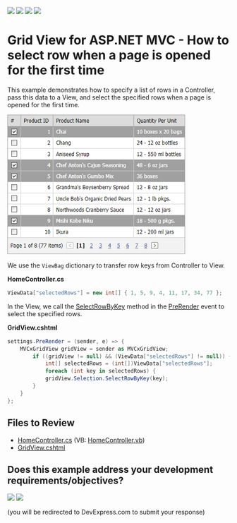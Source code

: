 <!-- default badges list -->
![](https://img.shields.io/endpoint?url=https://codecentral.devexpress.com/api/v1/VersionRange/128550511/14.1.3%2B)
[![](https://img.shields.io/badge/Open_in_DevExpress_Support_Center-FF7200?style=flat-square&logo=DevExpress&logoColor=white)](https://supportcenter.devexpress.com/ticket/details/E20039)
[![](https://img.shields.io/badge/📖_How_to_use_DevExpress_Examples-e9f6fc?style=flat-square)](https://docs.devexpress.com/GeneralInformation/403183)
[![](https://img.shields.io/badge/💬_Leave_Feedback-feecdd?style=flat-square)](#does-this-example-address-your-development-requirementsobjectives)
<!-- default badges end -->

# Grid View for ASP.NET MVC - How to select row when a page is opened for the first time 
This example demonstrates how to specify a list of rows in a Controller, pass this data to a View, and select the specified rows when a page is opened for the first time.

![](grid-with-selected-rows.png)

We use the `ViewBag` dictionary to transfer row keys from Controller to View.

**HomeController.cs**
```cs
ViewData["selectedRows"] = new int[] { 1, 5, 9, 4, 11, 17, 34, 77 };
```

In the View, we call the [SelectRowByKey](https://docs.devexpress.com/AspNet/DevExpress.Web.Data.GridViewSelection.SelectRowByKey(System.Object)) method in the [PreRender](https://docs.devexpress.com/AspNetMvc/DevExpress.Web.Mvc.SettingsBase.PreRender) event to select the specified rows.

**GridView.cshtml**
```cs
settings.PreRender = (sender, e) => {
    MVCxGridView gridView = sender as MVCxGridView;
        if ((gridView != null) && (ViewData["selectedRows"] != null)) {
            int[] selectedRows = (int[])ViewData["selectedRows"];
            foreach (int key in selectedRows) {
            gridView.Selection.SelectRowByKey(key);
        }
    }
};
```

## Files to Review

* [HomeController.cs](./CS/DevExpressMvcApplication1/Controllers/HomeController.cs) (VB: [HomeController.vb](./VB/DevExpressMvcApplication1/Controllers/HomeController.vb))
* [GridView.cshtml](./CS/DevExpressMvcApplication1/Views/Home/GridView.cshtml)
<!-- feedback -->
## Does this example address your development requirements/objectives?

[<img src="https://www.devexpress.com/support/examples/i/yes-button.svg"/>](https://www.devexpress.com/support/examples/survey.xml?utm_source=github&utm_campaign=asp-net-web-forms-grid-select-rows-when-page-opened-first-time&~~~was_helpful=yes) [<img src="https://www.devexpress.com/support/examples/i/no-button.svg"/>](https://www.devexpress.com/support/examples/survey.xml?utm_source=github&utm_campaign=asp-net-web-forms-grid-select-rows-when-page-opened-first-time&~~~was_helpful=no)

(you will be redirected to DevExpress.com to submit your response)
<!-- feedback end -->
